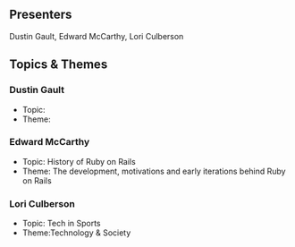 ## Presenters

Dustin Gault, Edward McCarthy, Lori Culberson

## Topics & Themes

### Dustin Gault

* Topic:
* Theme:

### Edward McCarthy

* Topic: History of Ruby on Rails
* Theme: The development, motivations and early iterations behind Ruby on Rails

### Lori Culberson

* Topic: Tech in Sports
* Theme:Technology & Society
